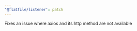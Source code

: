```yaml
---
'@flatfile/listener': patch
---
```


Fixes an issue where axios and its http method are not available
